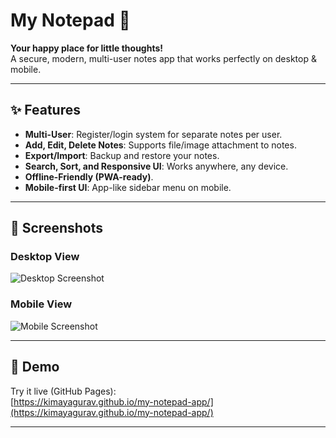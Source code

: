 # My Notepad 📝

**Your happy place for little thoughts!**  
A secure, modern, multi-user notes app that works perfectly on desktop & mobile.

---

## ✨ Features

- **Multi-User**: Register/login system for separate notes per user.
- **Add, Edit, Delete Notes**: Supports file/image attachment to notes.
- **Export/Import**: Backup and restore your notes.
- **Search, Sort, and Responsive UI**: Works anywhere, any device.
- **Offline-Friendly (PWA-ready)**.
- **Mobile-first UI**: App-like sidebar menu on mobile.

---

## 📱 Screenshots

### Desktop View
![Desktop Screenshot](1000163778.jpg)

### Mobile View
![Mobile Screenshot](1000163855.png)

---

## 🚀 Demo

Try it live (GitHub Pages):  
[https://kimayagurav.github.io/my-notepad-app/](https://kimayagurav.github.io/my-notepad-app/)

---
